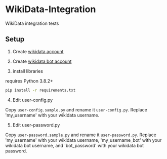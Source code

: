 # WikiData-Integration
WikiData integration tests

## Setup

1. Create [wikidata account](https://www.wikidata.org/w/index.php?title=Special:CreateAccount&returnto=Wikidata%3AMain+Page)

2. Create [wikidata bot account](https://www.wikidata.org/wiki/Special:BotPasswords)

3. install libraries

requires Python 3.8.2+

```bash
pip install -r requirements.txt
```

4. Edit user-config.py

Copy `user-config.sample.py` and rename it `user-config.py`. Replace 'my_username' with your wikidata username.

5. Edit user-password.py

Copy `user-password.sample.py` and rename it `user-password.py`. Replace 'my_username' with your wikidata username, 'my_username_bot' with your wikidata bot username, and 'bot_password' with your wikidata bot password.
